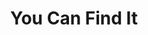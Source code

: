 ---
layout: song
id: 28
title: You Can Find It
artist: Tryhardninja & Kraedt
genre: Future Bass
image: You Can Find It.jpg
buy-able: true
downloadable: false
itunes: https://itunes.apple.com/us/album/you-can-find-it-single/id1204587589
beatport:
gplay: https://play.google.com/store/music/album/Kraedt_You_Can_Find_It?id=Bkecm5aazxryvic53jl46x6nk5i
amazon: https://goo.gl/e0r7D2
license: 5
---